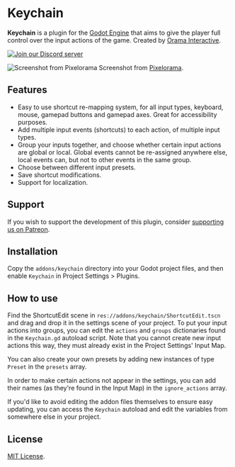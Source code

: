 # Keychain
**Keychain** is a plugin for the [Godot Engine](https://godotengine.org/) that aims to give the player full control over the input actions of the game. Created by [Orama Interactive](https://oramainteractive.com).

[![Join our Discord server](https://discord.com/api/guilds/645793202393186339/embed.png)](https://discord.gg/GTMtr8s)

![Screenshot from Pixelorama](https://user-images.githubusercontent.com/35376950/168378906-f79c1692-e67d-4723-acb5-9822bc99c8a2.png)
Screenshot from [Pixelorama](https://github.com/Orama-Interactive/Pixelorama).

## Features
- Easy to use shortcut re-mapping system, for all input types, keyboard, mouse, gamepad buttons and gamepad axes. Great for accessibility purposes.
- Add multiple input events (shortcuts) to each action, of multiple input types.
- Group your inputs together, and choose whether certain input actions are global or local. Global events cannot be re-assigned anywhere else, local events can, but not to other events in the same group.
- Choose between different input presets.
- Save shortcut modifications.
- Support for localization.

## Support
If you wish to support the development of this plugin, consider [supporting us on Patreon](https://patreon.com/OramaInteractive).

## Installation
Copy the `addons/keychain` directory into your Godot project files, and then enable `Keychain` in Project Settings > Plugins.

## How to use
Find the ShortcutEdit scene in `res://addons/keychain/ShortcutEdit.tscn` and drag and drop it in the settings scene of your project. To put your input actions into groups, you can edit the `actions` and `groups` dictionaries found in the `Keychain.gd` autoload script. Note that you cannot create new input actions this way, they must already exist in the Project Settings' Input Map.

You can also create your own presets by adding new instances of type `Preset` in the `presets` array.

In order to make certain actions not appear in the settings, you can add their names (as they're found in the Input Map) in the `ignore_actions` array.

If you'd like to avoid editing the addon files themselves to ensure easy updating, you can access the `Keychain` autoload and edit the variables from somewhere else in your project.

## License
[MIT License](https://github.com/Orama-Interactive/GodotBetterInput/blob/main/LICENSE).
